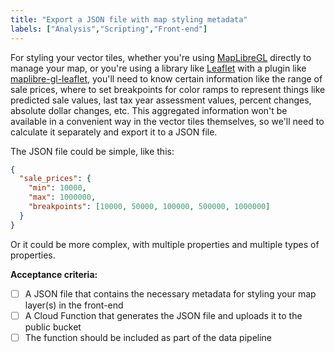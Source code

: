 ```yaml
---
title: "Export a JSON file with map styling metadata"
labels: ["Analysis","Scripting","Front-end"]
---
```


For styling your vector tiles, whether you're using [MapLibreGL](https://maplibre.org/maplibre-gl-js/docs/#quickstart) directly to manage your map, or you're using a library like [Leaflet](https://leafletjs.com/) with a plugin like [maplibre-gl-leaflet](https://github.com/maplibre/maplibre-gl-leaflet), you'll need to know certain information like the range of sale prices, where to set breakpoints for color ramps to represent things like predicted sale values, last tax year assessment values, percent changes, absolute dollar changes, etc. This aggregated information won't be available in a convenient way in the vector tiles themselves, so we'll need to calculate it separately and export it to a JSON file.

The JSON file could be simple, like this:

```json
{
  "sale_prices": {
    "min": 10000,
    "max": 1000000,
    "breakpoints": [10000, 50000, 100000, 500000, 1000000]
  }
}
```

Or it could be more complex, with multiple properties and multiple types of properties.

**Acceptance criteria:**
- [ ] A JSON file that contains the necessary metadata for styling your map layer(s) in the front-end
- [ ] A Cloud Function that generates the JSON file and uploads it to the public bucket
- [ ] The function should be included as part of the data pipeline